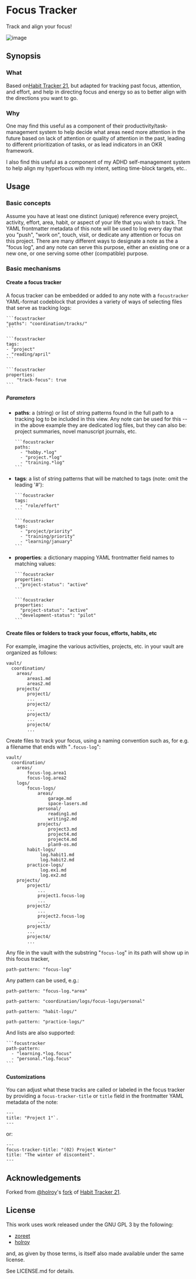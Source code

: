# Focus Tracker

Track and align your focus!

![image](https://github.com/jeetsukumaran/obsidian-focus-tracker/assets/26183/4e7343d0-c1ad-49e1-a077-1e0ec48dc135)

## Synopsis

### What

Based on[Habit Tracker 21](https://github.com/zoreet/habit-tracker), but adapted for tracking past focus, attention, and effort, and help in directing focus and energy so as to better align with the directions you want to go.


### Why

One may find this useful as a component of their productivity/task-management system to help decide what areas need more attention in the future based on lack of attention or quality of attention in the past, leading to different prioritization of tasks, or as lead indicators in an OKR framework.

I also find this useful as a component of my ADHD self-management system to help align my hyperfocus with my intent, setting time-block targets, etc..

## Usage


### Basic concepts

Assume you have at least one distinct (unique) reference every project, activity, effort, area, habit, or aspect of your life that you wish to track.
The YAML frontmatter metadata of this note will be used to log every day that you "push", "work on", touch, visit, or dedicate any attention or focus on this project.
There are many different ways to designate a note as the a "focus log", and any note can serve this purpose, either an existing one or a new one, or one serving some other (compatible) purpose.

### Basic mechanisms

#### Create a focus tracker

A focus tracker can be embedded or added to any note with a ``focustracker``  YAML-format codeblock that provides a variety of ways of selecting files that serve as tracking logs:

~~~
```focustracker
"paths": "coordination/tracks/"
```
~~~

~~~
```focustracker
tags:
- "project"
- "reading/april"
```
~~~

~~~
```focustracker
properties:
    "track-focus": true
```
~~~

##### Parameters

- **paths**: a (string) or list of string patterns found in the full path to a tracking log to be included in this view. Any note can be used for this -- in the above example they are dedicated log files, but they can also be: project summaries, novel manuscript journals, etc.


    ~~~
    ```focustracker
    paths:
      - "hobby.*log"
      - "project.*log"
      - "training.*log"
    ```
    ~~~

- **tags**: a list of string patterns that will be matched to tags (note: omit the leading '#'):

    ~~~
    ```focustracker
    tags:
      - "role/effort"
    ```
    ~~~

    ~~~
    ```focustracker
    tags:
      - "project/priority"
      - "training/priority"
      - "learning/january"
    ```
    ~~~

- **properties**: a dictionary mapping YAML frontmatter field names to matching values:


    ~~~
    ```focustracker
    properties:
      "project-status": "active"
    ```
    ~~~

    ~~~
    ```focustracker
    properties:
      "project-status": "active"
      "development-status": "pilot"
    ```
    ~~~





#### Create files or folders to track your focus, efforts, habits, etc

For example, imagine the various activities, projects, etc. in your vault are organized as follows:

```
vault/
  coordination/
    areas/
        areas1.md
        areas2.md
    projects/
        project1/
        ...
        project2/
        ...
        project3/
        ...
        project4/
        ...
```

Create files to track your focus, using a naming convention such as, for e.g. a filename that ends with "`.focus-log`":

```
vault/
  coordination/
    areas/
        focus-log.area1
        focus-log.area2
    logs/
        focus-logs/
            areas/
                garage.md
                space-lasers.md
            personal/
                reading1.md
                writing2.md
            projects/
                project3.md
                project4.md
                project4.md
                plan9-os.md
        habit-logs/
             log.habit1.md
             log.habit2.md
        practice-logs/
             log.ex1.md
             log.ex2.md
    projects/
        project1/
            ...
            project1.focus-log
            ...
        project2/
            ...
            project2.focus-log
            ...
        project3/
        ...
        project4/
        ...
```

Any file in the vault with the substring "`focus-log`" in its path will show up in this focus tracker,

```focustracker
path-pattern: "focus-log"
```

Any pattern can be used, e.g.:

```focustracker
path-pattern: "focus-log.*area"
```

```focustracker
path-pattern: "coordination/logs/focus-logs/personal"
```

```focustracker
path-pattern: "habit-logs/"
```

```focustracker
path-pattern: "practice-logs/"
```

And lists are also supported:

~~~
```focustracker
path-pattern:
  - "learning.*log.focus"
  - "personal.*log.focus"
```
~~~


#### Customizations

You can adjust what these tracks are called or labeled in the focus tracker by providing a ``focus-tracker-title`` or ``title`` field in the frontmatter YAML metadata of the note:

```
---
title: "Project 1"`.
---

```

or:

```
---
focus-tracker-title: "(02) Project Winter"
title: "The winter of discontent".
---

```

## Acknowledgements

Forked from [@holroy](https://github.com/holroy)'s [fork](https://github.com/holroy/habit-tracker) of [Habit Tracker 21](https://github.com/zoreet/habit-tracker).


## License

This work uses work released under the GNU GPL 3 by the following:

- [zoreet](https://github.com/zoreet/habit-tracker)
- [holroy](https://github.com/holroy/habit-tracker)

and, as given by those terms, is itself also made available under the same license.

See LICENSE.md for details.







